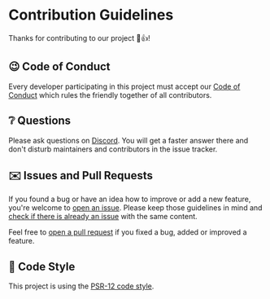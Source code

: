 # Contribution Guidelines
Thanks for contributing to our project 🎉👍!

## 😉 Code of Conduct
Every developer participating in this project must accept our [Code of Conduct](CODE_OF_CONDUCT.md) which rules the friendly together of all contributors.

## ❔ Questions
Please ask questions on [Discord](https://discord.gg/t4Kg4j3829). You will get a faster answer there and don't disturb maintainers and contributors in the issue tracker.

## ✉️ Issues and Pull Requests
If you found a bug or have an idea how to improve or add a new feature, you're welcome to [open an issue](https://github.com/survanetwork/AllSigns/issues/new). Please keep those guidelines in mind and [check if there is already an issue](https://github.com/survanetwork/AllSigns/issues) with the same content.

Feel free to [open a pull request](https://github.com/survanetwork/AllSigns/compare) if you fixed a bug, added or improved a feature.

## 🎨 Code Style
This project is using the [PSR-12 code style](https://www.php-fig.org/psr/psr-12/).
